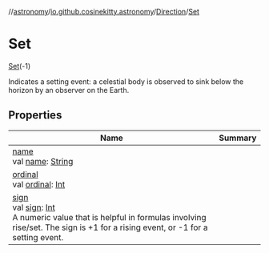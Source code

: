 //[astronomy](../../../../index.md)/[io.github.cosinekitty.astronomy](../../index.md)/[Direction](../index.md)/[Set](index.md)

# Set

[Set](index.md)(-1)

Indicates a setting event: a celestial body is observed to sink below the horizon by an observer on the Earth.

## Properties

| Name | Summary |
|---|---|
| [name](../../-node-event-kind/-ascending/index.md#-372974862%2FProperties%2F-1216412040)<br>val [name](../../-node-event-kind/-ascending/index.md#-372974862%2FProperties%2F-1216412040): [String](https://kotlinlang.org/api/latest/jvm/stdlib/kotlin/-string/index.html) |
| [ordinal](../../-node-event-kind/-ascending/index.md#-739389684%2FProperties%2F-1216412040)<br>val [ordinal](../../-node-event-kind/-ascending/index.md#-739389684%2FProperties%2F-1216412040): [Int](https://kotlinlang.org/api/latest/jvm/stdlib/kotlin/-int/index.html) |
| [sign](../sign.md)<br>val [sign](../sign.md): [Int](https://kotlinlang.org/api/latest/jvm/stdlib/kotlin/-int/index.html)<br>A numeric value that is helpful in formulas involving rise/set. The sign is +1 for a rising event, or -1 for a setting event. |
